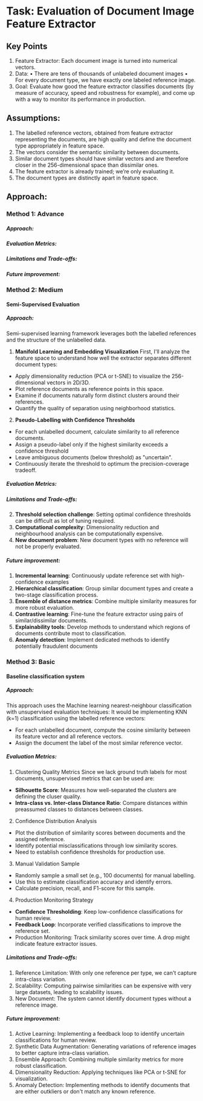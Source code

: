 # Task: Evaluation of Document Image Feature Extractor
## Key Points
1.	Feature Extractor: Each document image is turned into numerical vectors.
2.	Data:
    •	There are tens of thousands of unlabeled document images
    •	For every document type, we have exactly one labeled reference image.
3.	Goal: Evaluate how good the feature extractor classifies documents (by measure of accuracy, speed and robustness for example), and come up with a way to monitor its performance in production.

## Assumptions:
1.	The labelled reference vectors, obtained from feature extractor representing the documents, are high quality and define the document type appropriately in feature space.
2.	The vectors consider the semantic similarity between documents.
3.	Similar document types should have similar vectors and are therefore closer in the 256-dimensional space than dissimilar ones.
4.	The feature extractor is already trained; we’re only evaluating it.
5.	The document types are distinctly apart in feature space. 

## Approach:

### Method 1: Advance
#### 
##### Approach:
##### Evaluation Metrics:
##### Limitations and Trade-offs:
##### Future improvement:

### Method 2: Medium
#### Semi-Supervised Evaluation
##### Approach:
Semi-supervised learning framework leverages both the labelled references and the structure of the unlabelled data.
1. **Manifold Learning and Embedding Visualization**
First, I'll analyze the feature space to understand how well the extractor separates different document types:
- Apply dimensionality reduction (PCA or t-SNE) to visualize the 256-dimensional vectors in 2D/3D.
- Plot reference documents as reference points in this space.
- Examine if documents naturally form distinct clusters around their references.
- Quantify the quality of separation using neighborhood statistics.

2. **Pseudo-Labelling with Confidence Thresholds**
- For each unlabelled document, calculate similarity to all reference documents.
- Assign a pseudo-label only if the highest similarity exceeds a confidence threshold
- Leave ambiguous documents (below threshold) as "uncertain".
- Continuously iterate the threshold to optimum the precision-coverage tradeoff.

##### Evaluation Metrics:


##### Limitations and Trade-offs:
2.	**Threshold selection challenge**: Setting optimal confidence thresholds can be difficult as lot of tuning required.
3.	**Computational complexity**: Dimensionality reduction and neighbourhood analysis can be computationally expensive.
4.	**New document problem**: New document types with no reference will not be properly evaluated.
   
##### Future improvement:
1.	**Incremental learning**: Continuously update reference set with high-confidence examples
2.	**Hierarchical classification**: Group similar document types and create a two-stage classification process.
3.	**Ensemble of distance metrics**: Combine multiple similarity measures for more robust evaluation.
4.	**Contrastive learning**: Fine-tune the feature extractor using pairs of similar/dissimilar documents.
5.	**Explainability tools**: Develop methods to understand which regions of documents contribute most to classification.
6.	**Anomaly detection**: Implement dedicated methods to identify potentially fraudulent documents


### Method 3: Basic
#### Baseline classification system
##### Approach:
This approach uses the Machine learning nearest-neighbour classification with unsupervised evaluation techniques:
It would be implementing KNN (k=1) classification using the labelled reference vectors:
- For each unlabelled document, compute the cosine similarity between its feature vector and all reference vectors.
- Assign the document the label of the most similar reference vector.

##### Evaluation Metrics:
1. Clustering Quality Metrics
Since we lack ground truth labels for most documents, unsupervised metrics that can be used are:
- **Silhouette Score**: Measures how well-separated the clusters are defining the cluser quality.
- **Intra-class vs. Inter-class Distance Ratio**: Compare distances within preassumed classes to distances between classes.

2. Confidence Distribution Analysis
- Plot the distribution of similarity scores between documents and the assigned reference.
- Identify potential misclassifications through low similarity scores.
- Need to establish confidence thresholds for production use.

3. Manual Validation Sample
- Randomly sample a small set (e.g., 100 documents) for manual labelling.
- Use this to estimate classification accuracy and identify errors.
- Calculate precision, recall, and F1-score for this sample.

4. Production Monitoring Strategy
- **Confidence Thresholding**: Keep low-confidence classifications for human review.
- **Feedback Loop**: Incorporate verified classifications to improve the reference set.
- Production Monitoring: Track similarity scores over time. A drop might indicate feature extractor issues.

##### Limitations and Trade-offs:
1.	Reference Limitation: With only one reference per type, we can't capture intra-class variation.
2.	Scalability: Computing pairwise similarities can be expensive with very large datasets, leading to scalability issues.
3.	New Document: The system cannot identify document types without a reference image.

##### Future improvement:
1.	Active Learning: Implementing a feedback loop to identify uncertain classifications for human review.
2.	Synthetic Data Augmentation: Generating variations of reference images to better capture intra-class variation.
3.	Ensemble Approach: Combining multiple similarity metrics for more robust classification.
4.	Dimensionality Reduction: Applying techniques like PCA or t-SNE for visualization.
5.	Anomaly Detection: Implementing methods to identify documents that are either outkliers or don't match any known reference.



